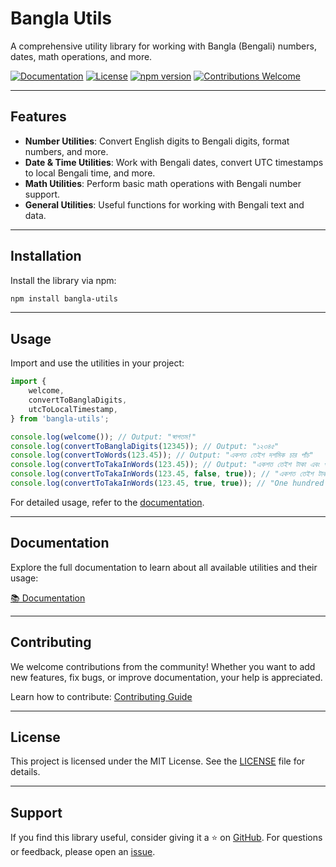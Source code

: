 # Bangla Utils

A comprehensive utility library for working with Bangla (Bengali) numbers, dates, math operations, and more.

[![Documentation](https://img.shields.io/badge/docs-latest-blue)](https://forhadakhan.github.io/bangla-utils)
[![License](https://img.shields.io/badge/license-MIT-green)](https://github.com/forhadakhan/bangla-utils/blob/main/LICENSE)
[![npm version](https://img.shields.io/npm/v/bangla-utils)](https://www.npmjs.com/package/bangla-utils)
[![Contributions Welcome](https://img.shields.io/badge/contributions-welcome-brightgreen)](https://github.com/forhadakhan/bangla-utils/blob/main/CONTRIBUTING.md)

---

## Features

- **Number Utilities**: Convert English digits to Bengali digits, format numbers, and more.
- **Date & Time Utilities**: Work with Bengali dates, convert UTC timestamps to local Bengali time, and more.
- **Math Utilities**: Perform basic math operations with Bengali number support.
- **General Utilities**: Useful functions for working with Bengali text and data.

---

## Installation

Install the library via npm:

```bash
npm install bangla-utils
```

---

## Usage

Import and use the utilities in your project:

```typescript
import {
    welcome,
    convertToBanglaDigits,
    utcToLocalTimestamp,
} from 'bangla-utils';

console.log(welcome()); // Output: "স্বাগতম!"
console.log(convertToBanglaDigits(12345)); // Output: "১২৩৪৫"
console.log(convertToWords(123.45)); // Output: "একশত তেইশ দশমিক চার পাঁচ"
console.log(convertToTakaInWords(123.45)); // Output: "একশত তেইশ টাকা এবং পঁয়তাল্লিশ পয়সা"
console.log(convertToTakaInWords(123.45, false, true)); // "একশত তেইশ টাকা এবং পঁয়তাল্লিশ পয়সা মাত্র।"
console.log(convertToTakaInWords(123.45, true, true)); // "One hundred twenty-three taka and forty-five poisha only."
```

For detailed usage, refer to the [documentation](https://forhadakhan.github.io/bangla-utils/docs/modules.html).

---

## Documentation

Explore the full documentation to learn about all available utilities and their usage:

[📚 Documentation](https://forhadakhan.github.io/bangla-utils/modules.html)

---

## Contributing

We welcome contributions from the community! Whether you want to add new features, fix bugs, or improve documentation, your help is appreciated.

Learn how to contribute: [Contributing Guide](https://github.com/forhadakhan/bangla-utils/blob/main/CONTRIBUTING.md)

---

## License

This project is licensed under the MIT License. See the [LICENSE](https://github.com/forhadakhan/bangla-utils/blob/main/LICENSE) file for details.

---

## Support

If you find this library useful, consider giving it a ⭐️ on [GitHub](https://github.com/forhadakhan/bangla-utils). For questions or feedback, please open an [issue](https://github.com/forhadakhan/bangla-utils/issues).
